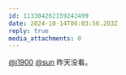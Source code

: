 ```yaml
---
id: 113304262159242499
date: 2024-10-14T06:03:56.203Z
reply: true
media_attachments: 0
---
```


[@i1900](https://mast.dragon-fly.club/@i1900) [@sun](https://ow3.cn/users/sun) 昨天没看。

